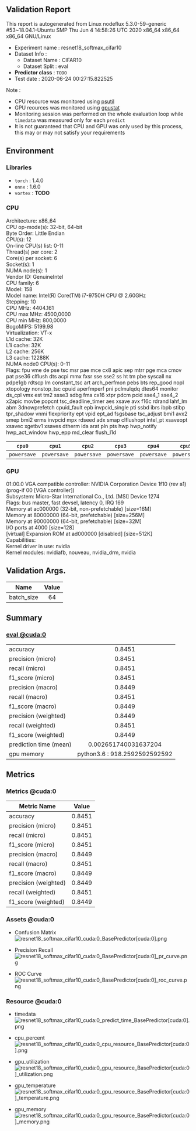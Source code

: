   
## Validation Report  
This report is autogenerated from Linux nodeflux 5.3.0-59-generic #53~18.04.1-Ubuntu SMP Thu Jun 4 14:58:26 UTC 2020 x86_64 x86_64 x86_64 GNU/Linux  
  
- Experiment name : resnet18_softmax_cifar10  
- Dataset Info :   
    - Dataset Name : CIFAR10  
    - Dataset Split : eval  
- **Predictor class** : `TODO`  
- Test date : 2020-06-24 00:27:15.822525  
  
Note :    
  
- CPU resource was monitored using [psutil](https://psutil.readthedocs.io/en/latest/)  
- GPU reources was monitored using [gpustat](https://pypi.python.org/pypi/gpustat)  
- Monitoring session was performed on the whole evaluation loop while `timedata` was measured only for each `predict`  
- It is not guaranteed that CPU and GPU was only used by this process, this may or may not satisfy your requirements  
  
  
## Environment  
### Libraries  
- `torch` : 1.4.0  
- `onnx` : 1.6.0  
- `vortex` : **TODO**  
### CPU     
Architecture:        x86_64  
CPU op-mode(s):      32-bit, 64-bit  
Byte Order:          Little Endian  
CPU(s):              12  
On-line CPU(s) list: 0-11  
Thread(s) per core:  2  
Core(s) per socket:  6  
Socket(s):           1  
NUMA node(s):        1  
Vendor ID:           GenuineIntel  
CPU family:          6  
Model:               158  
Model name:          Intel(R) Core(TM) i7-9750H CPU @ 2.60GHz  
Stepping:            10  
CPU MHz:             4404.161  
CPU max MHz:         4500,0000  
CPU min MHz:         800,0000  
BogoMIPS:            5199.98  
Virtualization:      VT-x  
L1d cache:           32K  
L1i cache:           32K  
L2 cache:            256K  
L3 cache:            12288K  
NUMA node0 CPU(s):   0-11  
Flags:               fpu vme de pse tsc msr pae mce cx8 apic sep mtrr pge mca cmov pat pse36 clflush dts acpi mmx fxsr sse sse2 ss ht tm pbe syscall nx pdpe1gb rdtscp lm constant_tsc art arch_perfmon pebs bts rep_good nopl xtopology nonstop_tsc cpuid aperfmperf pni pclmulqdq dtes64 monitor ds_cpl vmx est tm2 ssse3 sdbg fma cx16 xtpr pdcm pcid sse4_1 sse4_2 x2apic movbe popcnt tsc_deadline_timer aes xsave avx f16c rdrand lahf_lm abm 3dnowprefetch cpuid_fault epb invpcid_single pti ssbd ibrs ibpb stibp tpr_shadow vnmi flexpriority ept vpid ept_ad fsgsbase tsc_adjust bmi1 avx2 smep bmi2 erms invpcid mpx rdseed adx smap clflushopt intel_pt xsaveopt xsavec xgetbv1 xsaves dtherm ida arat pln pts hwp hwp_notify hwp_act_window hwp_epp md_clear flush_l1d  
  
  
| `cpu0` | `cpu1` | `cpu2` | `cpu3` | `cpu4` | `cpu5` | `cpu6` | `cpu7` | `cpu8` | `cpu9` | `cpu10` | `cpu11` |  
 | :--: | :--: | :--: | :--: | :--: | :--: | :--: | :--: | :--: | :--: | :--: | :--: |  
 | `powersave` | `powersave` | `powersave` | `powersave` | `powersave` | `powersave` | `powersave` | `powersave` | `powersave` | `powersave` | `powersave` | `powersave` |  
  
### GPU     
01:00.0 VGA compatible controller: NVIDIA Corporation Device 1f10 (rev a1) (prog-if 00 [VGA controller])  
	Subsystem: Micro-Star International Co., Ltd. [MSI] Device 1274  
	Flags: bus master, fast devsel, latency 0, IRQ 169  
	Memory at ac000000 (32-bit, non-prefetchable) [size=16M]  
	Memory at 80000000 (64-bit, prefetchable) [size=256M]  
	Memory at 90000000 (64-bit, prefetchable) [size=32M]  
	I/O ports at 4000 [size=128]  
	[virtual] Expansion ROM at ad000000 [disabled] [size=512K]  
	Capabilities: <access denied>  
	Kernel driver in use: nvidia  
	Kernel modules: nvidiafb, nouveau, nvidia_drm, nvidia  
  
  
  
## Validation Args.  
| Name | Value |  
| ---- | :---: |  
| batch_size | 64 |  
  
<div style="page-break-after: always;"></div>  
  
## Summary  
  
### [eval @cuda:0](#Metrics-@cuda:0)  
| | |  
| -- | :--: |  
| accuracy | 0.8451 |  
| precision (micro) | 0.8451 |  
| recall (micro) | 0.8451 |  
| f1_score (micro) | 0.8451 |  
| precision (macro) | 0.8449 |  
| recall (macro) | 0.8451 |  
| f1_score (macro) | 0.8449 |  
| precision (weighted) | 0.8449 |  
| recall (weighted) | 0.8451 |  
| f1_score (weighted) | 0.8449 |  
| prediction time (mean) | 0.002651740031637204 |  
| gpu memory | python3.6 : 918.2592592592592 |  
  
  
<div style="page-break-after: always;"></div>  
  
## Metrics  
  
### Metrics @cuda:0  
| Metric Name              | Value  |  
| ------------------------ | :----: |  
| accuracy | 0.8451 |  
| precision (micro) | 0.8451 |  
| recall (micro) | 0.8451 |  
| f1_score (micro) | 0.8451 |  
| precision (macro) | 0.8449 |  
| recall (macro) | 0.8451 |  
| f1_score (macro) | 0.8449 |  
| precision (weighted) | 0.8449 |  
| recall (weighted) | 0.8451 |  
| f1_score (weighted) | 0.8449 |  
  
### Assets @cuda:0  
  
- Confusion Matrix  
  ![resnet18_softmax_cifar10_cuda:0_BasePredictor[cuda:0].png](assets/resnet18_softmax_cifar10_cuda:0_BasePredictor[cuda:0].png)  
  
  
- Precision Recall  
  ![resnet18_softmax_cifar10_cuda:0_BasePredictor[cuda:0]_pr_curve.png](assets/resnet18_softmax_cifar10_cuda:0_BasePredictor[cuda:0]_pr_curve.png)  
  
  
- ROC Curve  
  ![resnet18_softmax_cifar10_cuda:0_BasePredictor[cuda:0]_roc_curve.png](assets/resnet18_softmax_cifar10_cuda:0_BasePredictor[cuda:0]_roc_curve.png)  
  
  
<div style="page-break-after: always;"></div>  
  
### Resource @cuda:0  
  
- timedata  
  ![resnet18_softmax_cifar10_cuda:0_predict_time_BasePredictor[cuda:0].png](assets/resnet18_softmax_cifar10_cuda:0_predict_time_BasePredictor[cuda:0].png)  
  
  
- cpu_percent  
  ![resnet18_softmax_cifar10_cuda:0_cpu_resource_BasePredictor[cuda:0].png](assets/resnet18_softmax_cifar10_cuda:0_cpu_resource_BasePredictor[cuda:0].png)  
  
  
- gpu_utilization  
  ![resnet18_softmax_cifar10_cuda:0_gpu_resource_BasePredictor[cuda:0]_utilization.png](assets/resnet18_softmax_cifar10_cuda:0_gpu_resource_BasePredictor[cuda:0]_utilization.png)  
  
  
- gpu_temperature  
  ![resnet18_softmax_cifar10_cuda:0_gpu_resource_BasePredictor[cuda:0]_temperature.png](assets/resnet18_softmax_cifar10_cuda:0_gpu_resource_BasePredictor[cuda:0]_temperature.png)  
  
  
- gpu_memory  
  ![resnet18_softmax_cifar10_cuda:0_gpu_resource_BasePredictor[cuda:0]_memory.png](assets/resnet18_softmax_cifar10_cuda:0_gpu_resource_BasePredictor[cuda:0]_memory.png)  
  
  
<div style="page-break-after: always;"></div>  
  
  
